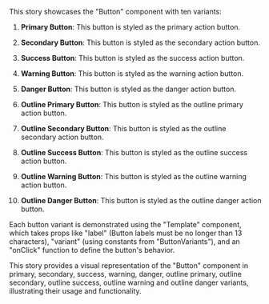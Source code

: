 This story showcases the "Button" component with ten variants:

1. **Primary Button**: This button is styled as the primary action button.

2. **Secondary Button**: This button is styled as the secondary action button.

3. **Success Button**: This button is styled as the success action button.

4. **Warning Button**: This button is styled as the warning action button.

5. **Danger Button**: This button is styled as the danger action button.

6. **Outline Primary Button**: This button is styled as the outline primary action button.

7. **Outline Secondary Button**: This button is styled as the outline secondary action button.

8. **Outline Success Button**: This button is styled as the outline success action button.

9.  **Outline Warning Button**: This button is styled as the outline warning action button.

10. **Outline Danger Button**: This button is styled as the outline danger action button.

Each button variant is demonstrated using the "Template" component, which takes props like "label" (Button labels must be no longer than 13 characters), "variant" (using constants from "ButtonVariants"), and an "onClick" function to define the button's behavior.

This story provides a visual representation of the "Button" component in primary, secondary, success, warning, danger, outline primary, outline secondary, outline success, outline warning and outline danger variants, illustrating their usage and functionality.